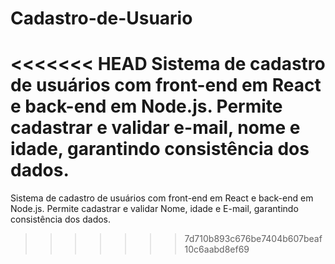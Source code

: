 # Cadastro-de-Usuario
<<<<<<< HEAD
Sistema de cadastro de usuários com front-end em React e back-end em Node.js. Permite cadastrar e validar e-mail, nome e idade, garantindo consistência dos dados.
=======
Sistema de cadastro de usuários com front-end em React e back-end em Node.js. Permite cadastrar e validar Nome, idade e E-mail, garantindo consistência dos dados.
>>>>>>> 7d710b893c676be7404b607beaf10c6aabd8ef69
